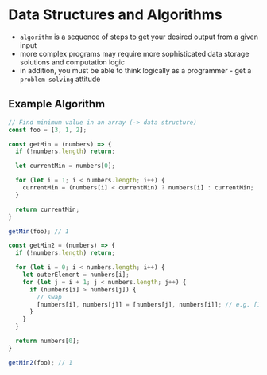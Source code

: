 # Data Structures and Algorithms

- `algorithm` is a sequence of steps to get your desired output from a given input
- more complex programs may require more sophisticated data storage solutions and computation logic
- in addition, you must be able to think logically as a programmer - get a `problem solving` attitude

## Example Algorithm

```TypeScript
// Find minimum value in an array (-> data structure)
const foo = [3, 1, 2];

const getMin = (numbers) => {
  if (!numbers.length) return;

  let currentMin = numbers[0];

  for (let i = 1; i < numbers.length; i++) {
    currentMin = (numbers[i] < currentMin) ? numbers[i] : currentMin;
  }

  return currentMin;
}

getMin(foo); // 1

const getMin2 = (numbers) => {
  if (!numbers.length) return;

  for (let i = 0; i < numbers.length; i++) {
    let outerElement = numbers[i];
    for (let j = i + 1; j < numbers.length; j++) {
      if (numbers[i] > numbers[j]) {
        // swap
        [numbers[i], numbers[j]] = [numbers[j], numbers[i]]; // e.g. [1, 3] = [3, 1]
      }
    }
  }

  return numbers[0];
}

getMin2(foo); // 1
```

